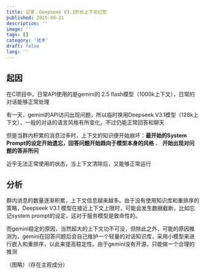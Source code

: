 ```yaml
---
title: 记录：Deepseek V3.1的长上下文幻觉
published: 2025-09-21
description: ''
image: ''
tags: []
category: '技术'
draft: false 
lang: ''
---
```


## 起因

在C项目中，日常API使用的是gemini的 2.5 flash模型（1000k上下文），日常的对话能够正常处理

有一天，gemini的API访问出现问题，所以临时换用Deepseek V3.1模型（128k上下文），一般的对话的语言风格有所变化，不过仍能正常回答和聊天

但是当群内积累的消息过多时，上下文的知识便开始崩坏：**最开始的System Prompt的设定开始遗忘，回答问题开始趋向于模型本身的风格** 、 **开始出现对问题的答非所问**

近乎无法正常使用的状态，当上下文清除后，又能够正常运行

## 分析

群内消息的数量逐渐积累，上下文信息越来越多。由于没有使用知识库和重排序的策略，Deepseek V3.1 模型在接近上下文上限时，可能会发生数据截断，比如忘记system prompt的设定，这对于服务模型是致命性的。

而gemini稳定的原因，当然超大的上下文功不可没，但除此之外，可能的原因推测为，gemini在回答问题后会自己维护一个轻量的对话知识库，采用小模型来进行嵌入和重排序，以此来提高稳定性。由于gemini没有开源，只能做一个合理的推测

（图略）（存在主观成分）